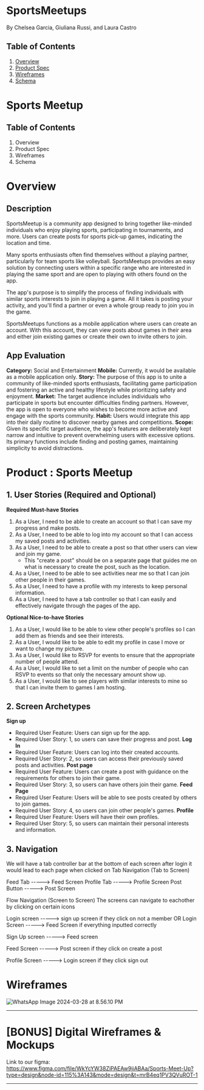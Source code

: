 # SportsMeetups

By Chelsea Garcia, Giuliana Russi, and Laura Castro

## Table of Contents

1. [Overview](#Overview)
2. [Product Spec](#Product-Spec)
3. [Wireframes](#Wireframes)
4. [Schema](#Schema)

# Sports Meetup
## Table of Contents
1. Overview
2. Product Spec
3. Wireframes
4. Schema

# Overview
## Description
SportsMeetup is a community app designed to bring together like-minded individuals who enjoy playing sports, participating in tournaments, and more. Users can create posts for sports pick-up games, indicating the location and time. 

Many sports enthusiasts often find themselves without a playing partner, particularly for team sports like volleyball. SportsMeetups provides an easy solution by connecting users within a specific range who are interested in playing the same sport and are open to playing with others found on the app.

The app's purpose is to simplify the process of finding individuals with similar sports interests to join in playing a game. All it takes is posting your activity, and you'll find a partner or even a whole group ready to join you in the game.

SportsMeetups functions as a mobile application where users can create an account. With this account, they can view posts about games in their area and either join existing games or create their own to invite others to join.

## App Evaluation
**Category:** Social and Entertainment
**Mobile:** Currently, it would be available as a mobile application only.
**Story:** The purpose of this app is to unite a community of like-minded sports enthusiasts, facilitating game participation and fostering an active and healthy lifestyle while prioritizing safety and enjoyment.
**Market:** The target audience includes individuals who participate in sports but encounter difficulties finding partners. However, the app is open to everyone who wishes to become more active and engage with the sports community.
**Habit:** Users would integrate this app into their daily routine to discover nearby games and competitions.
**Scope:** Given its specific target audience, the app's features are deliberately kept narrow and intuitive to prevent overwhelming users with excessive options. Its primary functions include finding and posting games, maintaining simplicity to avoid distractions.



# Product : Sports Meetup


## 1. User Stories (Required and Optional)

**Required Must-have Stories**

1.  As a User, I need to be able to create an account so that I can save my progress and make posts.
2.  As a User, I need to be able to log into my account so that I can access my saved posts and activities.
3.  As a User, I need to be able to create a post so that other users can view and join my game.
       * This "create a post" should be on a separate page that guides me on what is necessary to create the post, such as the location.
4.  As a User, I need to be able to see activities near me so that I can join other people in their games.
5.  As a User, I need to have a profile with my interests to keep personal information.
6.  As a User, I need to have a tab controller so that I can easily and effectively navigate through the pages of the app.


**Optional Nice-to-have Stories**

1. As a User, I would like to be able to view other people's profiles so I can add them as friends and see their interests.
2. As a User, I would like to be able to edit my profile in case I move or want to change my picture.
3. As a User, I would like to RSVP for events to ensure that the appropriate number of people attend.
4. As a User, I would like to set a limit on the number of people who can RSVP to events so that only the necessary amount show up.
5. As a User, I would like to see players with similar interests to mine so that I can invite them to games I am hosting.

## 2. Screen Archetypes
**Sign up**
 *  Required User Feature: Users can sign up for the app.
 *  Required User Story: 1, so users can save their progress and post.
**Log In**
 *  Required User Feature: Users can log into their created accounts.
 *  Required User Story: 2, so users can access their previously saved posts and activities.
**Post page**
 *  Required User Feature: Users can create a post with guidance on the requirements for others to join their game.
 *  Required User Story: 3, so users can have others join their game.
**Feed Page**
 *  Required User Feature: Users will be able to see posts created by others to join games.
 *  Required User Story: 4, so users can join other people's games.
**Profile**
 *  Required User Feature: Users will have their own profiles.
 *  Required User Story: 5, so users can maintain their personal interests and information.


## 3. Navigation
We will have a tab controller bar at the bottom of each screen after login it would lead to each page when clicked on
Tab Navigation (Tab to Screen)

Feed Tab    -----> Feed Screen
Profile Tab -----> Profile Screen
Post Button    -----> Post Screen


Flow Navigation (Screen to Screen)
The screens can navigate to eachother by clicking on certain icons

Login screen -----> sign up screen if they click on not a member 
OR
Login Screen -----> Feed Screen if everything inputted correctly

Sign Up screen -----> Feed screen

Feed Screen -----> Post screen if they click on create a post 

Profile Screen -----> Login screen if they click sign out


# Wireframes
![WhatsApp Image 2024-03-28 at 8.56.10 PM](https://hackmd.io/_uploads/rkOTb971C.jpg)




---



# [BONUS] Digital Wireframes & Mockups
Link to our figma:
https://www.figma.com/file/WkYcYW38ZiPAEAw9jiABAa/Sports-Meet-Up?type=design&node-id=115%3A143&mode=design&t=mrB4eq1PV3QVuROT-1

---
